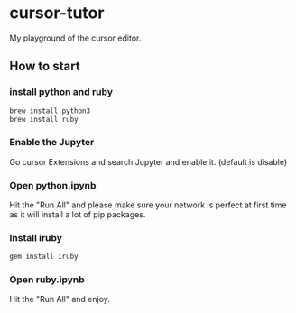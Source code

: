 # cursor-tutor

My playground of the cursor editor.

## How to start

### install python and ruby

```bash
brew install python3
brew install ruby
```

### Enable the Jupyter

Go cursor Extensions and search Jupyter and enable it. (default is disable)


### Open python.ipynb

Hit the "Run All" and please make sure your network is perfect at first time as it will install a lot of pip packages.

### Install iruby


```bash
gem install iruby
```

### Open ruby.ipynb


Hit the "Run All" and enjoy.
